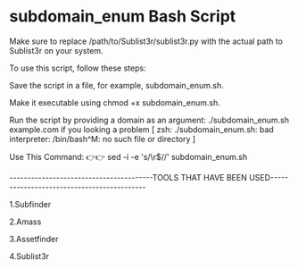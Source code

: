 # subdomain_enum Bash Script
Make sure to replace /path/to/Sublist3r/sublist3r.py with the actual path to Sublist3r on your system.

To use this script, follow these steps:

Save the script in a file, for example, subdomain_enum.sh.

Make it executable using chmod +x subdomain_enum.sh.

Run the script by providing a domain as an argument:
./subdomain_enum.sh example.com
if you looking a problem [ zsh: ./subdomain_enum.sh: bad interpreter: /bin/bash^M: no such file or directory ]

Use This Command: 👉👉
sed -i -e 's/\r$//' subdomain_enum.sh 

----------------------------------------TOOLS THAT HAVE BEEN USED-------------------------------------------



1.Subfinder








2.Amass













3.Assetfinder









4.Sublist3r

